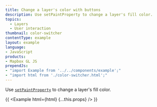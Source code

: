 ```yaml
---
title: Change a layer's color with buttons
description: Use setPaintProperty to change a layer's fill color.
topics:
  - Layers
  - User interaction
thumbnail: color-switcher
contentType: example
layout: example
language:
- JavaScript
products:
- Mapbox GL JS
prependJs:
- "import Example from '../../components/example';"
- "import html from './color-switcher.html';"
---
```


Use [`setPaintProperty`](/mapbox-gl-js/api/map/#map#setpaintproperty) to change a layer's fill color.

{{ <Example html={html} {...this.props} /> }}
